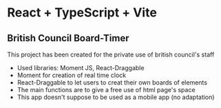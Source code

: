 # React + TypeScript + Vite
## British Council Board-Timer

This project has been created for the private use of british council's staff

- Used libraries: Moment JS, React-Draggable
- Moment for creation of real time clock
- React-Draggable to let users to creat their own boards of elements
- The main functions are to give a free use of html page's space
- This app doesn't suppose to be used as a mobile app (no adaptation)